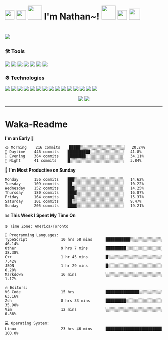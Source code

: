 <h1><img src="https://emojis.slackmojis.com/emojis/images/1562883039/5948/bongo_blob.gif?1562883039" width="30"> <img src="https://emojis.slackmojis.com/emojis/images/1563480763/5999/meow_party.gif?1563480763" width="30"> <img src="https://emojis.slackmojis.com/emojis/images/1547582922/5197/party_blob.gif?1547582922" width="45"> I'm Nathan~! <img src="https://emojis.slackmojis.com/emojis/images/1547582922/5197/party_blob.gif?1547582922" width="45"> <img src="https://emojis.slackmojis.com/emojis/images/1563480763/5999/meow_party.gif?1563480763" width="30"> <img src="https://emojis.slackmojis.com/emojis/images/1536351075/4595/blob-turtle.gif?1536351075" width="35"><h1>

![](https://visitor-badge.laobi.icu/badge?page_id=nathan13888.visiter.badge)

### 🛠 Tools

[![](https://img.shields.io/badge/OS-Arch-1793D1?style=flat-square&logo=arch-linux&logoColor=white)](https://en.wikipedia.org/wiki/Linux)
[![](https://img.shields.io/badge/Server_OS-Debian-A81D33?style=flat-square&logo=debian&logoColor=white)](https://en.wikipedia.org/wiki/Linux)
[![](https://img.shields.io/badge/Editor-VS_Code_Insiders-24bfa5?style=flat-square&logo=visual-studio-code&logoColor=white)](https://code.visualstudio.com/)
[![](https://img.shields.io/badge/Editor-Neovim-66aa4a?style=flat-square&logo=neovim&logoColor=white)](https://github.com/neovim/neovim)
[![](https://img.shields.io/badge/Browser-Firefox_Nightly-524dc3?style=flat-square&logo=firefox-browser&logoColor=white)](https://www.mozilla.org/en-US/firefox/new/)
[![](https://img.shields.io/badge/Terminal-Oh_My_ZSH-4EAA25?style=flat-square&logo=gnu-bash&logoColor=white)](https://www.mozilla.org/en-US/firefox/new/)
[![](https://img.shields.io/badge/Messenging-Discord-7289da?style=flat-square&logo=discord&logoColor=white)](https://discord.com)

### ⚙️ Technologies

![](https://img.shields.io/badge/-Git-F05032?style=flat-square&logo=git&logoColor=white)
![](https://img.shields.io/badge/-C++-00599C?style=flat-square&logo=c%2B%2B&logoColor=white)
![](https://img.shields.io/badge/-Go-00ADD8?style=flat-square&logo=go&logoColor=white)
![](https://img.shields.io/badge/-Java-007396?style=flat-square&logo=java&logoColor=white)
![](https://img.shields.io/badge/-Javascript-F7DF1E?style=flat-square&logo=javascript&logoColor=white)
![](https://img.shields.io/badge/-Typescript-007ACC?style=flat-square&logo=typescript&logoColor=white)
![](https://img.shields.io/badge/-Sass-CC6699?style=flat-square&logo=sass&logoColor=white)
![](https://img.shields.io/badge/-NPM-CB3837?style=flat-square&logo=npm&logoColor=white)
![](https://img.shields.io/badge/-Angular-DD0031?style=flat-square&logo=angular&logoColor=white)
![](https://img.shields.io/badge/-ESLint-4B32C3?style=flat-square&logo=eslint&logoColor=white)
![](https://img.shields.io/badge/-Docker-46a2f1?style=flat-square&logo=docker&logoColor=white)
![](https://img.shields.io/badge/-Heroku-430098?style=flat-square&logo=heroku&logoColor=white)
![](https://img.shields.io/badge/-Netlify-00C7B7?style=flat-square&logo=netlify&logoColor=white)
![](https://img.shields.io/badge/-Digital_Ocean-0080FF?style=flat-square&logo=digitalocean&logoColor=white)
![](https://img.shields.io/badge/-MongoDB-13aa52?style=flat-square&logo=mongodb&logoColor=white)

<p align="center">
  <img src="https://github-readme-stats.vercel.app/api?username=Nathan13888&show_icons=true&hide=stars&hide_border=true&bg_color=282a36&title_color=fdaaaa&text_color=fdaaaa&icon_color=fdaaaa&count_private=true&include_all_commits=true">
  <img src="https://github-profile-trophy.vercel.app/?username=Nathan13888&theme=onedark&column=6">
</p>

---

# Waka-Readme
<!--START_SECTION:waka-->
**I'm an Early 🐤** 

```text
🌞 Morning    216 commits    █████░░░░░░░░░░░░░░░░░░░░   20.24% 
🌆 Daytime    446 commits    ██████████░░░░░░░░░░░░░░░   41.8% 
🌃 Evening    364 commits    ████████░░░░░░░░░░░░░░░░░   34.11% 
🌙 Night      41 commits     █░░░░░░░░░░░░░░░░░░░░░░░░   3.84%

```
📅 **I'm Most Productive on Sunday** 

```text
Monday       156 commits    ███░░░░░░░░░░░░░░░░░░░░░░   14.62% 
Tuesday      109 commits    ██░░░░░░░░░░░░░░░░░░░░░░░   10.22% 
Wednesday    152 commits    ███░░░░░░░░░░░░░░░░░░░░░░   14.25% 
Thursday     180 commits    ████░░░░░░░░░░░░░░░░░░░░░   16.87% 
Friday       164 commits    ███░░░░░░░░░░░░░░░░░░░░░░   15.37% 
Saturday     101 commits    ██░░░░░░░░░░░░░░░░░░░░░░░   9.47% 
Sunday       205 commits    ████░░░░░░░░░░░░░░░░░░░░░   19.21%

```


📊 **This Week I Spent My Time On** 

```text
⌚︎ Time Zone: America/Toronto

💬 Programming Languages: 
TypeScript               10 hrs 58 mins      ███████████░░░░░░░░░░░░░░   46.14% 
Other                    9 hrs 7 mins        █████████░░░░░░░░░░░░░░░░   38.38% 
C++                      1 hr 45 mins        █░░░░░░░░░░░░░░░░░░░░░░░░   7.42% 
JSON                     1 hr 29 mins        █░░░░░░░░░░░░░░░░░░░░░░░░   6.28% 
Markdown                 16 mins             ░░░░░░░░░░░░░░░░░░░░░░░░░   1.17%

🔥 Editors: 
VS Code                  15 hrs              ███████████████░░░░░░░░░░   63.16% 
Zsh                      8 hrs 33 mins       █████████░░░░░░░░░░░░░░░░   35.98% 
Vim                      12 mins             ░░░░░░░░░░░░░░░░░░░░░░░░░   0.86%

💻 Operating System: 
Linux                    23 hrs 46 mins      █████████████████████████   100.0%

```


<!--END_SECTION:waka-->
